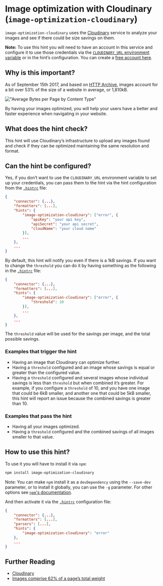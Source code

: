 # Image optimization with Cloudinary (`image-optimization-cloudinary`)

`image-optimization-cloudinary` uses the [Cloudinary][cloudinary]
service to analyze your images and see if there could be size savings
on them.

**Note:** To use this hint you will need to have an account in this
service and configure it to use those credentials via the
[`CLOUDINARY_URL` environment variable][environment-variable] or in
the hint’s configuration. You can create a [free account here][signup].

## Why is this important?

As of September 15th 2017, and based on [HTTP Archive][httparchive-report],
images account for a bit over 53% of the size of a website in average,
or 1,810kB.

!["Average Bytes per Page by Content Type"][bytes-per-content-type]

By having your images optimized, you will help your users have a better
and faster experience when navigating in your website.

## What does the hint check?

This hint will use Cloudinary’s infrastructure to upload any images
found and check if they can be optimized maintaining the same resolution
and format.

## Can the hint be configured?

Yes, if you don’t want to use the `CLOUDINARY_URL` environment variable
to set up your credentials, you can pass them to the hint via the hint
configuration from the [`.hintrc`][hintrc] file:

```json
{
    "connector": {...},
    "formatters": [...],
    "hints": {
        "image-optimization-cloudinary": ["error", {
            "apiKey": "your api key",
            "apiSecret": "your api secret",
            "cloudName": "your cloud name"
        }],
        ...
    },
    ...
}
```

By default, this hint will notify you even if there is a 1kB savings.
If you want to change the `threshold` you can do it by having something
as the following in the [`.hintrc`][hintrc] file:

```json
{
    "connector": {...},
    "formatters": [...],
    "hints": {
        "image-optimization-cloudinary": ["error", {
            "threshold": 10
        }],
        ...
    },
    ...
}
```

The `threshold` value will be used for the savings per image, and the
total possible savings.

### Examples that **trigger** the hint

* Having an image that Cloudinary can optimize further.
* Having a `threshold` configured and an image whose savings is equal
  or greater than the configured value.
* Having a `threshold` configured and several images whose individual
  savings is less than `threshold` but when combined it’s greater. For
  example, if you configure a `threshold` of 10, and you have one image
  that could be 6kB smaller, and another one that could be 5kB smaller,
  this hint will report an issue because the combined savings is greater
  than 10.

### Examples that **pass** the hint

* Having all your images optimized.
* Having a `threshold` configured and the combined savings of all images
  smaller to that value.

## How to use this hint?

To use it you will have to install it via `npm`:

```bash
npm install image-optimization-cloudinary
```

Note: You can make `npm` install it as a `devDependency` using the `--save-dev`
parameter, or to install it globally, you can use the `-g` parameter. For
other options see
[`npm`'s documentation](https://docs.npmjs.com/cli/install).

And then activate it via the [`.hintrc`][hintrc]
configuration file:

```json
{
    "connector": {...},
    "formatters": [...],
    "parsers": [...],
    "hints": {
        "image-optimization-cloudinary": "error"
    },
    ...
}
```

## Further Reading

* [Cloudinary][cloudinary]
* [Images comprise 62% of a page’s total weight][62percent]

<!-- Link labels: -->

[62percent]: https://www.soasta.com/blog/page-bloat-average-web-page-2-mb/
[bytes-per-content-type]: https://chart.googleapis.com/chart?chs=400x225&cht=p&chco=007099&chd=t:1810,52,89,454,109,789,16&chds=0,1810&chdlp=b&chdl=total%203376%20kB&chl=Images+-+1810+kB%7CHTML+-+52+kB%7CStylesheets+-+89+kB%7CScripts+-+454+kB%7CFonts+-+109+kB%7CVideo+-+789+kB%7COther+-+16+kB&chma=|5&chtt=Average+Bytes+per+Page+by+Content+Type
[cloudinary]: https://cloudinary.com
[environment-variable]: https://www.npmjs.com/package/cloudinary#configuration
[httparchive-report]: http://httparchive.org/interesting.php?a=All&l=Sep%2015%202017#bytesperpage
[signup]: https://cloudinary.com/users/register/free
[hintrc]: https://webhint.io/docs/user-guide/further-configuration/hintrc-formats/
